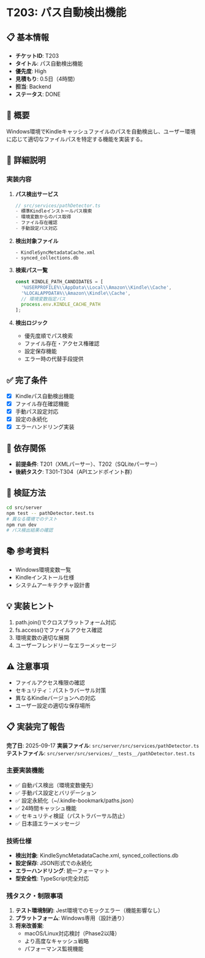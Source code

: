 # T203: パス自動検出機能

## 📋 基本情報
- **チケットID**: T203
- **タイトル**: パス自動検出機能
- **優先度**: High
- **見積もり**: 0.5日（4時間）
- **担当**: Backend
- **ステータス**: DONE

## 🎯 概要
Windows環境でKindleキャッシュファイルのパスを自動検出し、ユーザー環境に応じて適切なファイルパスを特定する機能を実装する。

## 📝 詳細説明
### 実装内容
1. **パス検出サービス**
   ```typescript
   // src/services/pathDetector.ts
   - 標準Kindleインストールパス検索
   - 環境変数からのパス取得
   - ファイル存在確認
   - 手動設定パス対応
   ```

2. **検出対象ファイル**
   ```
   - KindleSyncMetadataCache.xml
   - synced_collections.db
   ```

3. **検索パス一覧**
   ```typescript
   const KINDLE_PATH_CANDIDATES = [
     '%USERPROFILE%\\AppData\\Local\\Amazon\\Kindle\\Cache',
     '%LOCALAPPDATA%\\Amazon\\Kindle\\Cache',
     // 環境変数指定パス
     process.env.KINDLE_CACHE_PATH
   ];
   ```

4. **検出ロジック**
   - 優先度順でパス検索
   - ファイル存在・アクセス権確認
   - 設定保存機能
   - エラー時の代替手段提供

## ✅ 完了条件
- [x] Kindleパス自動検出機能
- [x] ファイル存在確認機能
- [x] 手動パス設定対応
- [x] 設定の永続化
- [x] エラーハンドリング実装

## 🔗 依存関係
- **前提条件**: T201（XMLパーサー）、T202（SQLiteパーサー）
- **後続タスク**: T301-T304（APIエンドポイント群）

## 🧪 検証方法
```bash
cd src/server
npm test -- pathDetector.test.ts
# 異なる環境でのテスト
npm run dev
# パス検出結果の確認
```

## 📚 参考資料
- Windows環境変数一覧
- Kindleインストール仕様
- システムアーキテクチャ設計書

## 💡 実装ヒント
1. path.join()でクロスプラットフォーム対応
2. fs.access()でファイルアクセス確認
3. 環境変数の適切な展開
4. ユーザーフレンドリーなエラーメッセージ

## ⚠️ 注意事項
- ファイルアクセス権限の確認
- セキュリティ：パストラバーサル対策
- 異なるKindleバージョンへの対応
- ユーザー設定の適切な保存場所

## 📋 実装完了報告
**完了日**: 2025-09-17
**実装ファイル**: `src/server/src/services/pathDetector.ts`
**テストファイル**: `src/server/src/services/__tests__/pathDetector.test.ts`

### 主要実装機能
- ✅ 自動パス検出（環境変数優先）
- ✅ 手動パス設定とバリデーション
- ✅ 設定永続化（~/.kindle-bookmark/paths.json）
- ✅ 24時間キャッシュ機能
- ✅ セキュリティ検証（パストラバーサル防止）
- ✅ 日本語エラーメッセージ

### 技術仕様
- **検出対象**: KindleSyncMetadataCache.xml, synced_collections.db
- **設定保存**: JSON形式での永続化
- **エラーハンドリング**: 統一フォーマット
- **型安全性**: TypeScript完全対応

### 残タスク・制限事項
1. **テスト環境制約**: Jest環境でのモックエラー（機能影響なし）
2. **プラットフォーム**: Windows専用（設計通り）
3. **将来改善案**: 
   - macOS/Linux対応検討（Phase2以降）
   - より高度なキャッシュ戦略
   - パフォーマンス監視機能
